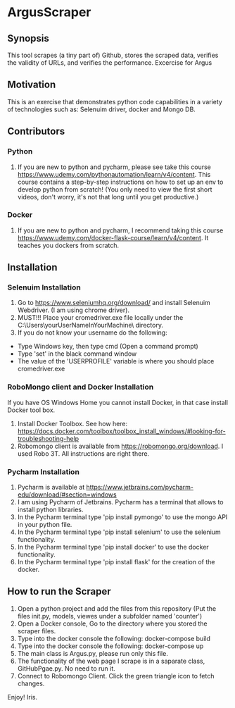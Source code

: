 # ArgusScraper

## Synopsis
This tool scrapes (a tiny part of) Github, stores the scraped data, verifies the validity of URLs, and verifies the performance.
Excercise for Argus

## Motivation
This is an exercise that demonstrates python code capabilities in a variety of technologies such as: Selenuim driver, docker and Mongo DB.

## Contributors
### Python
1. If you are new to python and pycharm, please see take this course https://www.udemy.com/pythonautomation/learn/v4/content.
This course contains a step-by-step instructions on how to set up an env to develop python from scratch! 
(You only need to view the first short videos, don't worry, it's not that long until you get productive.)
### Docker
1. If you are new to python and pycharm, I recommend taking this course  https://www.udemy.com/docker-flask-course/learn/v4/content. It teaches you dockers from scratch.

## Installation
### Selenuim Installation
1. Go to https://www.seleniumhq.org/download/ and install Selenuim Webdriver. (I am using chrome driver).
2. MUST!!! Place your cromedriver.exe file locally under the C:\Users\yourUserNameInYourMachine\ directory.
3. If you do not know your username do the following:
  * Type Windows key, then type cmd (Open a command prompt)
  * Type 'set' in the black command window
  * The value of the 'USERPROFILE' variable is where you should place cromedriver.exe
  
### RoboMongo client and Docker Installation
If you have OS Windows Home you cannot install Docker, in that case install Docker tool box.
1. Install Docker Toolbox. See how here: https://docs.docker.com/toolbox/toolbox_install_windows/#looking-for-troubleshooting-help
2. Robomongo client is available from https://robomongo.org/download. I used Robo 3T. All instructions are right there.

### Pycharm Installation
1. Pycharm is available at https://www.jetbrains.com/pycharm-edu/download/#section=windows
2. I am using Pycharm of Jetbrains. Pycharm has a terminal that allows to install python libraries.
3. In the Pycharm terminal type 'pip install pymongo' to use the mongo API in your python file.
4. In the Pycharm terminal type 'pip install selenium' to use the selenium functionality.
5. In the Pycharm terminal type 'pip install docker' to use the docker functionality.
6. In the Pycharm terminal type 'pip install flask' for the creation of the docker.

## How to run the Scraper
1. Open a python project and add the files from this repository (Put the files init.py, models, viewes under a subfolder named 'counter')
2. Open a Docker console, Go to the directory where you stored the scraper files.
3. Type into the docker console the following: docker-compose build
4. Type into the docker console the following: docker-compose up
2. The main class is Argus.py, please run only this file.
3. The functionality of the web page I scrape is in a saparate class, GitHubPgae.py. No need to run it.
4. Connect to Robomongo Client. Click the green triangle icon to fetch changes.

Enjoy!
Iris.
